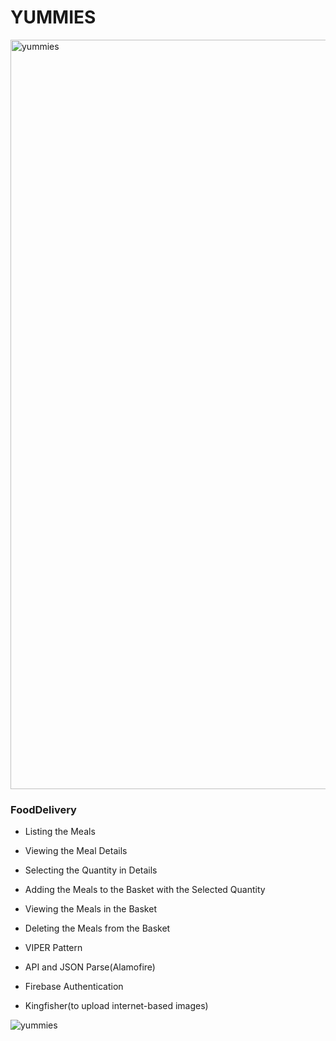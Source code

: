 # YUMMIES

<img width="1199" alt="yummies" src="https://user-images.githubusercontent.com/93860490/174754559-af0e1810-47d3-4c14-ade8-411a44071e51.png">


### FoodDelivery

- Listing the Meals
- Viewing the Meal Details
- Selecting the Quantity in Details
- Adding the Meals to the Basket with the Selected Quantity
- Viewing the Meals in the Basket
- Deleting the Meals from the Basket

- VIPER Pattern
- API and JSON Parse(Alamofire)
- Firebase Authentication
- Kingfisher(to upload internet-based images)




![yummies](https://user-images.githubusercontent.com/93860490/174765704-eb350375-4e02-452e-8ea4-4c44ba515852.gif)
